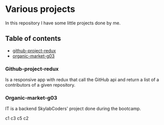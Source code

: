 # Various projects

In this repository I have some little projects done by me.

## Table of contents

-   [github-project-redux](#github-project-redux)
-   [organic-market-g03](#organic-market-g03)

### Github-project-redux

Is a responsive app with redux that call the GitHub api and return a list of a contributors of a given repository.

### Organic-market-g03

IT is a backend SkylabCoders' project done during the bootcamp.

c1
c3
c5
c2
